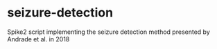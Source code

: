 # seizure-detection

Spike2 script implementing the seizure detection method presented by Andrade et al. in 2018
